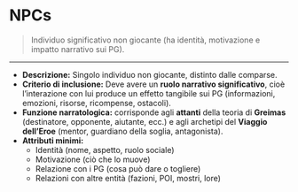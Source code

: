 # NPCs

> Individuo significativo non giocante (ha identità, motivazione e impatto narrativo sui PG).

---

- **Descrizione:** Singolo individuo non giocante, distinto dalle comparse.
- **Criterio di inclusione:** Deve avere un **ruolo narrativo significativo**, cioè l’interazione con lui produce un effetto tangibile sui PG (informazioni, emozioni, risorse, ricompense, ostacoli).
- **Funzione narratologica:** corrisponde agli **attanti** della teoria di **Greimas** (destinatore, opponente, aiutante, ecc.) e agli archetipi del **Viaggio dell’Eroe** (mentor, guardiano della soglia, antagonista).
- **Attributi minimi:**
    - Identità (nome, aspetto, ruolo sociale)
    - Motivazione (ciò che lo muove)
    - Relazione con i PG (cosa può dare o togliere)
    - Relazioni con altre entità (fazioni, POI, mostri, lore)